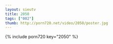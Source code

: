```yaml
--- 
layout: sieutv
title: 2050
tags: ["002"]
thumb: http://porn720.net/video/2050/poster.jpg
---
```

{% include porn720 key="2050" %} 
